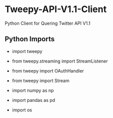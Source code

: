 # Tweepy-API-V1.1-Client
Python Client for Quering Twitter API V1.1  

## Python Imports
- import tweepy  
- from tweepy.streaming import StreamListener  
- from tweepy import OAuthHandler  
- from tweepy import Stream  

- import numpy as np  
- import pandas as pd  

- import os
